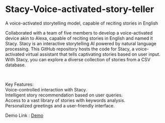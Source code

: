 # Stacy-Voice-activated-story-teller
A voice-activated storytelling model, capable of reciting stories in English

Collaborated with a team of five members to develop a voice-activated device akin to Alexa, capable of reciting stories in English and named it Stacy. Stacy is an interactive storytelling AI powered by natural language processing. This GitHub repository hosts the code for Stacy, a voice-activated virtual assistant that tells captivating stories based on user input. With Stacy, you can explore a diverse collection of stories from a CSV database.

<br>

Key Features:
<br>
Voice-controlled interaction with Stacy.<br>
Intelligent story recommendation based on user queries.<br>
Access to a vast library of stories with keywords analysis.<br>
Personalized greetings and a user-friendly interface.<br>

Demo Link : <a href="https://drive.google.com/file/d/1aooSOKk1Mrc8Tg2RALOMtRX5vsNAsNaV/view?usp=sharing" target="_blank">Demo 
